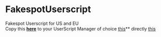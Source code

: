 # FakespotUserscript
Fakespot Userscript for US and EU</br>
Copy this **[here](https://github.com/Chillsmeit/FakespotUserscript/raw/main/FakespotUS%26EU.js)** to your UserScript Manager of choice
[this](https://github.com/Sak32009/GetDataFromSteam-SteamDB/raw/main/dist/sak32009-get-data-from-steam-steamdb.user.js)** directly
[this](https://github.com/Chillsmeit/FakespotUserscript/raw/main/FakespotUS&EU.js)
